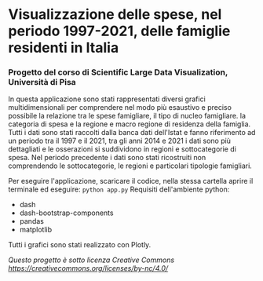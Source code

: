 # Visualizzazione delle spese, nel periodo 1997-2021, delle famiglie residenti in Italia
### Progetto del corso di Scientific Large Data Visualization, Università di Pisa
In questa applicazione sono stati rappresentati diversi grafici multidimensionali per comprendere nel modo più esaustivo e preciso possibile la relazione tra le spese famigliare, il tipo di nucleo famigliare. la categoria di spesa e la regione e macro regione di residenza della famiglia.
Tutti i dati sono stati raccolti dalla banca dati dell'Istat e fanno riferimento ad un periodo tra il 1997 e il 2021, tra gli anni 2014 e 2021 i dati sono più dettagliati e le osserazioni si suddividono in regioni e sottocategorie di spesa.
Nel periodo precedente i dati sono stati ricostruiti non comprendendo le sottocategorie, le regioni e particolari tipologie famigliari.

Per eseguire l'applicazione, scaricare il codice, nella stessa cartella aprire il terminale ed eseguire:
```python app.py```
Requisiti dell'ambiente python:
- dash
- dash-bootstrap-components
- pandas
- matplotlib

Tutti i grafici sono stati realizzato con Plotly.

*Questo progetto è sotto licenza Creative Commons https://creativecommons.org/licenses/by-nc/4.0/*
